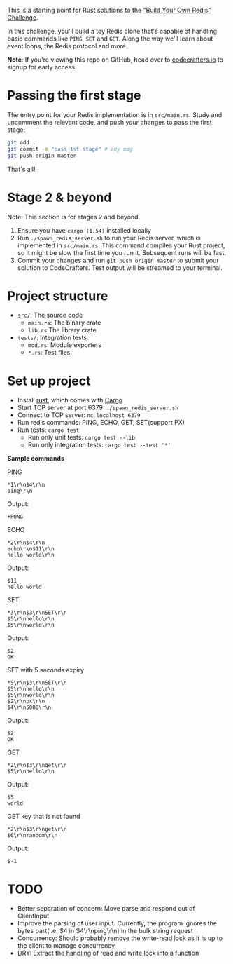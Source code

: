 This is a starting point for Rust solutions to the
["Build Your Own Redis" Challenge](https://codecrafters.io/challenges/redis).

In this challenge, you'll build a toy Redis clone that's capable of handling
basic commands like `PING`, `SET` and `GET`. Along the way we'll learn about
event loops, the Redis protocol and more.

**Note**: If you're viewing this repo on GitHub, head over to
[codecrafters.io](https://codecrafters.io) to signup for early access.

# Passing the first stage

The entry point for your Redis implementation is in `src/main.rs`. Study and
uncomment the relevant code, and push your changes to pass the first stage:

```sh
git add .
git commit -m "pass 1st stage" # any msg
git push origin master
```

That's all!

# Stage 2 & beyond

Note: This section is for stages 2 and beyond.

1. Ensure you have `cargo (1.54)` installed locally
1. Run `./spawn_redis_server.sh` to run your Redis server, which is implemented
   in `src/main.rs`. This command compiles your Rust project, so it might be
   slow the first time you run it. Subsequent runs will be fast.
1. Commit your changes and run `git push origin master` to submit your solution
   to CodeCrafters. Test output will be streamed to your terminal.

# Project structure
* `src/`: The source code
  * `main.rs`: The binary crate
  * `lib.rs` The library crate
* `tests/`: Integration tests
  * `mod.rs`: Module exporters
  * `*.rs`: Test files

# Set up project
* Install [rust](https://www.rust-lang.org/tools/install), which comes with [Cargo](https://doc.rust-lang.org/cargo/)
* Start TCP server at port 6379: `./spawn_redis_server.sh`
* Connect to TCP server: `nc localhost 6379`
* Run redis commands: PING, ECHO, GET, SET(support PX)
* Run tests: `cargo test`
  * Run only unit tests: `cargo test --lib`
  * Run only integration tests: `cargo test --test '*'`

**Sample commands**

PING
```
*1\r\n$4\r\n
ping\r\n
```
Output:
```
+PONG
```

ECHO
```
*2\r\n$4\r\n
echo\r\n$11\r\n
hello world\r\n
```
Output:
```
$11
hello world
```

SET
```
*3\r\n$3\r\nSET\r\n
$5\r\nhello\r\n
$5\r\nworld\r\n
```

Output:
```
$2
OK
```

SET with 5 seconds expiry
```
*5\r\n$3\r\nSET\r\n
$5\r\nhello\r\n
$5\r\nworld\r\n
$2\r\npx\r\n
$4\r\n5000\r\n
```
Output:
```
$2
OK
```

GET
```
*2\r\n$3\r\nget\r\n
$5\r\nhello\r\n
```

Output:
```
$5
world
```

GET key that is not found
```
*2\r\n$3\r\nget\r\n
$6\r\nrandom\r\n
```

Output:
```
$-1
```


# TODO
* Better separation of concern: Move parse and respond out of ClientInput
* Improve the parsing of user input. Currently, the program ignores the bytes part(i.e. $4 in $4\r\nping\r\n) in the bulk string request
* Concurrency: Should probably remove the write-read lock as it is up to the client to manage concurrency
* DRY: Extract the handling of read and write lock into a function